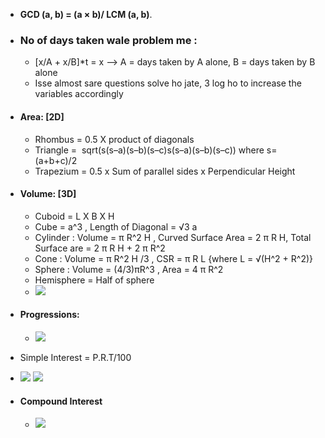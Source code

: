 - **GCD (a, b) = (a × b)/ LCM (a, b)**.
- ### No of days taken wale problem me :
	- [x/A + x/B]*t = x --> A = days taken by A alone, B = days taken by B alone 
	- Isse almost sare questions solve ho jate, 3 log ho to increase the variables accordingly
- #### Area: [2D]
	- Rhombus = 0.5 X product of diagonals
	- Triangle =  sqrt(s(s–a)(s–b)(s–c)s(s–a)(s–b)(s–c)) where s= (a+b+c)/2
	- Trapezium = 0.5 x Sum of parallel sides x Perpendicular Height
- #### Volume: [3D]
	- Cuboid = L X B X H
	- Cube = a^3   , Length of Diagonal = √3 a
	- Cylinder : Volume = π R^2 H , Curved Surface Area = 2 π R H, Total Surface are = 2 π R H + 2 π R^2
	- Cone : Volume = π R^2 H /3 , CSR = π R L {where L = √(H^2 + R^2)}
	- Sphere : Volume = (4/3)πR^3 , Area = 4 π R^2
	- Hemisphere = Half of sphere
	- ![](https://i.imgur.com/SHfUNkY.png)

- #### Progressions:
	- ![](https://i.imgur.com/I35zqRn.png)
- Simple Interest = P.R.T/100
- ![](https://i.imgur.com/MngCziz.png)
![](https://i.imgur.com/YxJOky3.png)

- #### Compound Interest
	- ![](https://i.imgur.com/V67zYcr.png)
